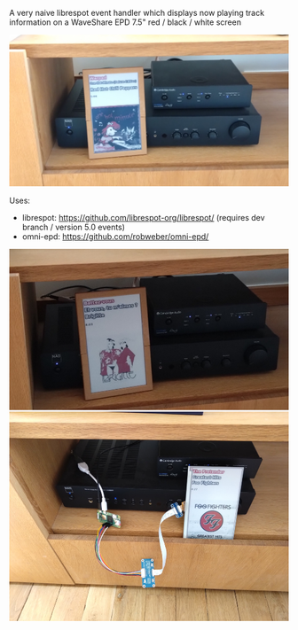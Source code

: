 A very naive librespot event handler which displays now playing track information on a WaveShare EPD 7.5" red / black / white screen

![Now playing screen](photos/final-1.jpg)

Uses:
 * librespot: https://github.com/librespot-org/librespot/ (requires dev branch / version 5.0 events)
 * omni-epd: https://github.com/robweber/omni-epd/

![Now playing screen 2](photos/final-2.jpg)
![Now playing screen demo](photos/demo.jpg)
